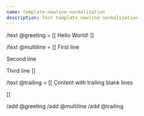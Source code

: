 ```yaml
---
name: template-newline-normalization
description: Test template newline normalization
---
```


/text @greeting = [[
Hello World!
]]

/text @multiline = [[
First line

Second line


Third line
]]

/text @trailing = [[
Content with trailing blank lines


]]

/add @greeting
/add @multiline
/add @trailing
